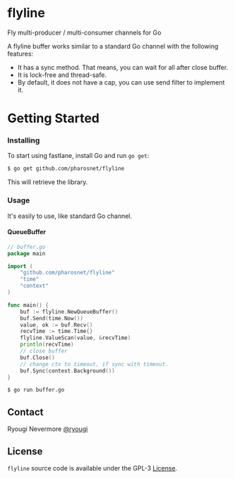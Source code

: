 # flyline
Fly multi-producer / multi-consumer channels for Go

A flyline buffer works similar to a standard Go channel with the following features:

- It has a sync method. That means, you can wait for all after close buffer.
- It is lock-free and thread-safe.
- By default, it does not have a cap, you can use send filter to implement it.

# Getting Started

### Installing

To start using fastlane, install Go and run `go get`:

```sh
$ go get github.com/pharosnet/flyline
```

This will retrieve the library. 

### Usage

It's easily to use, like standard Go channel.

#### QueueBuffer

```go
// buffer.go
package main

import (
	"github.com/pharosnet/flyline"
	"time"
	"context"
)

func main() {
	buf := flyline.NewQueueBuffer()
	buf.Send(time.Now())
	value, ok := buf.Recv()
	recvTime := time.Time{}
	flyline.ValueScan(value, &recvTime)
	println(recvTime)
	// close buffer
	buf.Close()
	// change ctx to timeout, if sync with timeout. 
	buf.Sync(context.Background())
}
```

```sh
$ go run buffer.go 
```

## Contact

Ryougi Nevermore [@ryougi](https://github.com/RyougiNevermore)

## License

`flyline` source code is available under the GPL-3 [License](/LICENSE).
